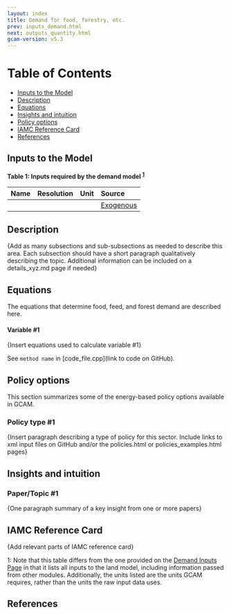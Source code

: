 ```yaml
---
layout: index
title: Demand for food, forestry, etc.
prev: inputs_demand.html
next: outputs_quantity.html
gcam-version: v5.3 
---
```


# Table of Contents

- [Inputs to the Model](#inputs-to-the-model)
- [Description](#description)
- [Equations](#equations)
- [Insights and intuition](#insights-and-intuition)
- [Policy options](#policy-options)
- [IAMC Reference Card](#iamc-reference-card)
- [References](#references)

## Inputs to the Model
**Table 1: Inputs required by the demand model <sup>[1](#table_footnote)</sup>**

| Name | Resolution | Unit | Source |
| :--- | :--- | :--- | :--- |
|  |  |  | [Exogenous](inputs_demand.html) |


## Description

{Add as many subsections and sub-subsections as needed to describe this area. Each subsection should have a short paragraph qualitatively describing the topic. Additional information can be included on a details_xyz.md page if needed}


## Equations 
The equations that determine food, feed, and forest demand are described here.

#### Variable #1

{Insert equations used to calculate variable #1}

See `method name` in [code_file.cpp](link to code on GitHub).

## Policy options 
This section summarizes some of the energy-based policy options available in GCAM. 

### Policy type #1

{Insert paragraph describing a type of policy for this sector. Include links to xml input files on GitHub and/or the policies.html or policies_examples.html pages}

## Insights and intuition

### Paper/Topic #1

{One paragraph summary of a key insight from one or more papers}

## IAMC Reference Card

{Add relevant parts of IAMC reference card}

<a name="table_footnote">1</a>: Note that this table differs from the one provided on the [Demand Inputs Page](inputs_demand.html#description) in that it lists all inputs to the land model, including information passed from other modules. Additionally, the units listed are the units GCAM requires, rather than the units the raw input data uses.

## References



